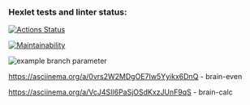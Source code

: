 ### Hexlet tests and linter status:
[![Actions Status](https://github.com/ilyakaverin/frontend-project-lvl1/workflows/hexlet-check/badge.svg)](https://github.com/ilyakaverin/frontend-project-lvl1/actions)

[![Maintainability](https://api.codeclimate.com/v1/badges/b82c5ecb81ae7f5beaaf/maintainability)](https://codeclimate.com/github/ilyakaverin/frontend-project-lvl1/maintainability)

![example branch parameter](https://github.com/github/docs/actions/workflows/main.yml/badge.svg?branch=feature-1)

https://asciinema.org/a/0vrs2W2MDgOE7Iw5Yyikx6DnQ - brain-even

https://asciinema.org/a/VcJ4SIl6PaSjOSdKxzJUnF9qS - brain-calc